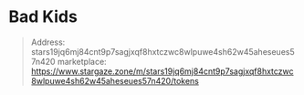 # Bad Kids
> Address: stars19jq6mj84cnt9p7sagjxqf8hxtczwc8wlpuwe4sh62w45aheseues57n420
> marketplace: https://www.stargaze.zone/m/stars19jq6mj84cnt9p7sagjxqf8hxtczwc8wlpuwe4sh62w45aheseues57n420/tokens